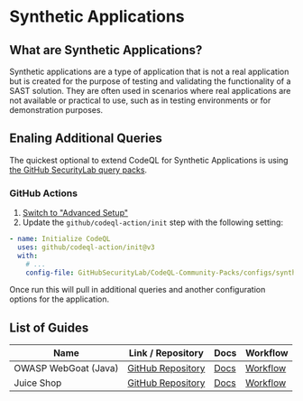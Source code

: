 # Synthetic Applications

## What are Synthetic Applications?

Synthetic applications are a type of application that is not a real application but is created for the purpose of testing and validating the functionality of a SAST solution.
They are often used in scenarios where real applications are not available or practical to use, such as in testing environments or for demonstration purposes.

## Enaling Additional Queries

The quickest optional to extend CodeQL for Synthetic Applications is using [the GitHub SecurityLab query packs](https://github.com/GitHubSecurityLab/CodeQL-Community-Packs).

### GitHub Actions

1. [Switch to "Advanced Setup"](https://docs.github.com/en/code-security/code-scanning/creating-an-advanced-setup-for-code-scanning/configuring-advanced-setup-for-code-scanning)
2. Update the `github/codeql-action/init` step with the following setting:

```yaml
- name: Initialize CodeQL
  uses: github/codeql-action/init@v3
  with:
    # ...
    config-file: GitHubSecurityLab/CodeQL-Community-Packs/configs/synthetics.yml@main
```

Once run this will pull in additional queries and another configuration options for the application.

## List of Guides

| Name                 | Link / Repository                                             | Docs                       | Workflow                        |
| -------------------- | ------------------------------------------------------------- | -------------------------- | ------------------------------- |
| OWASP WebGoat (Java) | [GitHub Repository](https://github.com/WebGoat/WebGoat)       | [Docs](./owasp-webgoat.md) | [Workflow](./owasp-webgoat.yml) |
| Juice Shop           | [GitHub Repository](https://github.com/juice-shop/juice-shop) | [Docs](./juice-shop.md)    | [Workflow](./juice-shop.yml)    |
